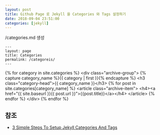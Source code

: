 ```yaml
---
layout: post
title: Github Page 로 Jekyll 을 Categories 와 Tags 설정하기
date: 2018-09-04 23:51:00
categories: [jekyll]
---
```

/categories.md 생성

    ---
    layout: page
    title: Categories
    permalink: /categoreis/
    ---

&lbrace;&percnt; for category in site.categories &percnt;&rbrace;
    &lt;div class=&quot;archive-group&quot;&gt;
      &lbrace;&percnt; capture category_name &percnt;&rbrace;&lbrace;&lbrace; category | first &rbrace;&rbrace;&lbrace;&percnt; endcapture &percnt;&rbrace;
      &lt;h3 class=&quot;category-head&quot;&gt;&lbrace;&lbrace; category_name &rbrace;&rbrace;&lt;/h3&gt;
      &lbrace;&percnt; for post in site.categories[category_name] &percnt;&rbrace;
      &lt;article class=&quot;archive-item&quot;&gt;
        &lt;h4&gt;&lt;a href=&quot;&lbrace;&lbrace; site.baseurl &rbrace;&rbrace;&lbrace;&lbrace; post.url &rbrace;&rbrace;&quot;&gt;&lbrace;&lbrace;post.title&rbrace;&rbrace;&lt;/a&gt;&lt;/h4&gt;
      &lt;/article&gt;
      &lbrace;&percnt; endfor &percnt;&rbrace;
    &lt;/div&gt;
&lbrace;&percnt; endfor &percnt;&rbrace;


## 참조
* [3 Simple Steps To Setup Jekyll Categories And Tags](https://blog.webjeda.com/jekyll-categories/)